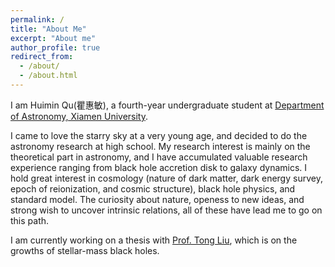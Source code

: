 ```yaml
---
permalink: /
title: "About Me"
excerpt: "About me"
author_profile: true
redirect_from:
  - /about/
  - /about.html
---
```


I am Huimin Qu(瞿惠敏), a fourth-year undergraduate student at [Department of Astronomy, Xiamen University](https://astro.xmu.edu.cn/en/HOME.htm).

I came to love the starry sky at a very young age, and decided to do the astronomy research at high school. My research interest is mainly on the theoretical part in astronomy, and I have accumulated valuable research experience ranging from black hole accretion disk to galaxy dynamics. I hold great interest in cosmology (nature of dark matter, dark energy survey, epoch of reionization, and cosmic structure), black hole physics, and standard model. The curiosity about nature, openess to new ideas, and strong wish to uncover intrinsic relations, all of these have lead me to go on this path.

I am currently working on a thesis with [Prof. Tong Liu](https://astro.xmu.edu.cn/info/1074/1845.htm), which is on the growths of stellar-mass black holes.

<script type="text/javascript" src="//rf.revolvermaps.com/0/0/8.js?i=5wnai2oesm2&amp;m=0&amp;c=ff0000&amp;cr1=ffffff&amp;f=arial&amp;l=33" async="async"></script>